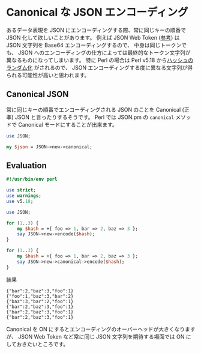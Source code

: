 Canonical な JSON エンコーディング
===

あるデータ表現を JSON にエンコーディングする際、常に同じキーの順番で JSON 化して欲しいことがあります。
例えば JSON Web Token ([参考](http://hiyosi.tumblr.com/post/70073770678/jwt)) は JSON 文字列を Base64 エンコーディングするので、
中身は同じトークンでも、 JSON へのエンコーディングの仕方によっては最終的なトークン文字列が異なるものになってしまいます。
特に Perl の場合は Perl v5.18 から[ハッシュのランダム化](http://perldoc.jp/docs/perl/5.18.0/perl5180delta.pod#Hash32randomization) がされるので、
JSON エンコーディングする度に異なる文字列が得られる可能性が高いと思われます。

Canonical JSON
---

常に同じキーの順番でエンコーディングされる JSON のことを Canonical (正準) JSON と言ったりするそうです。
Perl では JSON.pm の `canonical` メソッドで Canonical モードにすることが出来ます。

```perl
use JSON;

my $json = JSON->new->canonical;
```

Evaluation
---

```perl
#!/usr/bin/env perl

use strict;
use warnings;
use v5.18;

use JSON;

for (1..3) {
    my $hash = +{ foo => 1, bar => 2, baz => 3 };
    say JSON->new->encode($hash);
}

for (1..3) {
    my $hash = +{ foo => 1, bar => 2, baz => 3 };
    say JSON->new->canonical->encode($hash);
}
```

結果

```
{"bar":2,"baz":3,"foo":1}
{"foo":1,"baz":3,"bar":2}
{"baz":3,"bar":2,"foo":1}
{"bar":2,"baz":3,"foo":1}
{"bar":2,"baz":3,"foo":1}
{"bar":2,"baz":3,"foo":1}
```

Canonical を ON にするとエンコーディングのオーバーヘッドが大きくなりますが、
JSON Web Token など常に同じ JSON 文字列を期待する場面では ON にしておきたいところです。
